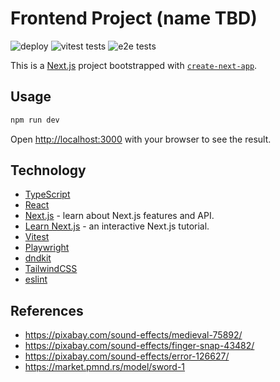 # Frontend Project (name TBD)


![deploy](https://github.com/DustinAndPhongFrontend/frontend-project/actions/workflows/nextjs.yml/badge.svg?branch=main)
![vitest tests](https://github.com/DustinAndPhongFrontend/frontend-project/actions/workflows/vitest.yml/badge.svg?branch=main)
![e2e tests](https://github.com/DustinAndPhongFrontend/frontend-project/actions/workflows/playwright.yml/badge.svg?branch=main)

This is a [Next.js](https://nextjs.org) project bootstrapped with [`create-next-app`](https://nextjs.org/docs/app/api-reference/cli/create-next-app).

## Usage
```bash
npm run dev
```

Open [http://localhost:3000](http://localhost:3000) with your browser to see the result.

## Technology
- [TypeScript](https://www.typescriptlang.org/)
- [React](https://react.dev/)
- [Next.js](https://nextjs.org/docs) - learn about Next.js features and API.
- [Learn Next.js](https://nextjs.org/learn) - an interactive Next.js tutorial.
- [Vitest](https://vitest.dev/)
- [Playwright](https://playwright.dev/)
- [dndkit](https://docs.dndkit.com/)
- [TailwindCSS](https://tailwindcss.com/)
- [eslint](https://eslint.org/)

## References
- https://pixabay.com/sound-effects/medieval-75892/
- https://pixabay.com/sound-effects/finger-snap-43482/
- https://pixabay.com/sound-effects/error-126627/
- https://market.pmnd.rs/model/sword-1